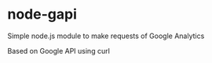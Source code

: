 node-gapi
=========

Simple node.js module to make requests of Google Analytics

Based on Google API using curl
